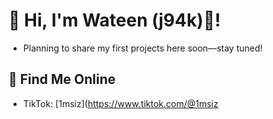 
# 👋 Hi, I'm Wateen (j94k)🐺!

- Planning to share my first projects here soon—stay tuned!

## 📱 Find Me Online

- TikTok: [1msiz](https://www.tiktok.com/@1msiz

